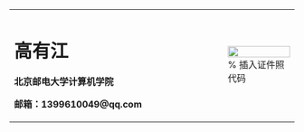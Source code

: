 <table border="0">
  <tr>
    <td width="75%">
      <h1>高有江</h1>
      <p><b>北京邮电大学计算机学院</b></p>
      <p><b>邮箱：1399610049@qq.com</b></p>
    </td>
    <td width="25%">
      <img src="/zhengjianzhao.jpg" width="100%">      % 插入证件照代码
    </td>
  </tr>
</table>


